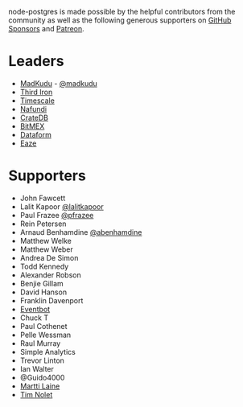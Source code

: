 node-postgres is made possible by the helpful contributors from the community as well as the following generous supporters on [GitHub Sponsors](https://github.com/sponsors/brianc) and [Patreon](https://www.patreon.com/node_postgres).

# Leaders

- [MadKudu](https://www.madkudu.com) - [@madkudu](https://twitter.com/madkudu)
- [Third Iron](https://thirdiron.com/)
- [Timescale](https://timescale.com)
- [Nafundi](https://nafundi.com)
- [CrateDB](https://crate.io/)
- [BitMEX](https://www.bitmex.com/app/trade/XBTUSD)
- [Dataform](https://dataform.co/)
- [Eaze](https://www.eaze.com/)

# Supporters

- John Fawcett
- Lalit Kapoor [@lalitkapoor](https://twitter.com/lalitkapoor)
- Paul Frazee [@pfrazee](https://twitter.com/pfrazee)
- Rein Petersen
- Arnaud Benhamdine [@abenhamdine](https://twitter.com/abenhamdine)
- Matthew Welke
- Matthew Weber
- Andrea De Simon
- Todd Kennedy
- Alexander Robson
- Benjie Gillam
- David Hanson
- Franklin Davenport
- [Eventbot](https://geteventbot.com/)
- Chuck T
- Paul Cothenet
- Pelle Wessman
- Raul Murray
- Simple Analytics
- Trevor Linton
- Ian Walter
- @Guido4000
- [Martti Laine](https://github.com/codeclown)
- [Tim Nolet](https://github.com/tnolet)
